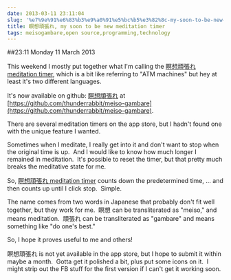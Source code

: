 ```yaml
---
date: 2013-03-11 23:11:04
slug: '%e7%9e%91%e6%83%b3%e9%a0%91%e5%bc%b5%e3%82%8c-my-soon-to-be-new-meditation-timer'
title: 瞑想頑張れ, my soon to be new meditation timer
tags: meisogambare,open source,programming,technology
---
```


##23:11 Monday 11 March 2013

This weekend I mostly put together what I'm calling the [瞑想頑張れ meditation timer](https://github.com/thunderrabbit/meiso-gambare), which is a bit like referring to "ATM machines" but hey at least it's two different languages.

It's now available on github: [瞑想頑張れ](https://github.com/thunderrabbit/meiso-gambare) at [https://github.com/thunderrabbit/meiso-gambare](https://github.com/thunderrabbit/meiso-gambare).

There are several meditation timers on the app store, but I hadn't found one with the unique feature I wanted.

Sometimes when I meditate, I really get into it and don't want to stop when the original time is up.  And I would like to know how much longer I remained in meditation.  It's possible to reset the timer, but that pretty much breaks the meditative state for me.

So, [瞑想頑張れ meditation timer](https://github.com/thunderrabbit/meiso-gambare) counts down the predetermined time, ... and then counts up until I click stop.  Simple.

The name comes from two words in Japanese that probably don't fit well together, but they work for me.  瞑想 can be transliterated as "meiso," and means meditation.  頑張れ can be transliterated as "gambare" and means something like "do one's best."

So, I hope it proves useful to me and others!

瞑想頑張れ is not yet available in the app store, but I hope to submit it within maybe a month.  Gotta get it polished a bit, plus put some icons on it.  I might strip out the FB stuff for the first version if I can't get it working soon.

